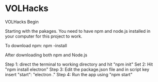 # VOLHacks
VOLHacks Begin

Starting with the pakages.
You need to have npm and node.js installed in your computer for this project to work.

To download npm:
npm -install

After downloading both npm and Node.js

Step 1: direct the terminal to working directory and hit "npm init"
Set 2: Hit "npm install electron"
Step 3: Edit the package.json file and in script key insert "start": "electron ."
Step 4: Run the app using "npm start"